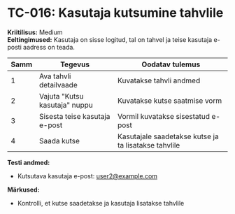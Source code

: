 # TC-016: Kasutaja kutsumine tahvlile
**Kriitilisus:** Medium  
**Eeltingimused:** Kasutaja on sisse logitud, tal on tahvel ja teise kasutaja e-posti aadress on teada.

| Samm | Tegevus | Oodatav tulemus |
|------|---------|-----------------|
| 1    | Ava tahvli detailvaade | Kuvatakse tahvli andmed |
| 2    | Vajuta "Kutsu kasutaja" nuppu | Kuvatakse kutse saatmise vorm |
| 3    | Sisesta teise kasutaja e-post | Vormil kuvatakse sisestatud e-post |
| 4    | Saada kutse | Kasutajale saadetakse kutse ja ta lisatakse tahvlile |

**Testi andmed:**
- Kutsutava kasutaja e-post: user2@example.com

**Märkused:**
- Kontrolli, et kutse saadetakse ja kasutaja lisatakse tahvlile 